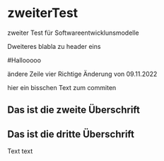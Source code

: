# zweiterTest
zweiter Test für Softwareentwicklunsmodelle

Dweiteres blabla zu header eins

#Hallooooo


ändere Zeile vier Richtige Änderung von 09.11.2022

hier ein bisschen Text zum commiten


## Das ist die zweite Überschrift

## Das ist die dritte Überschrift


Text text

